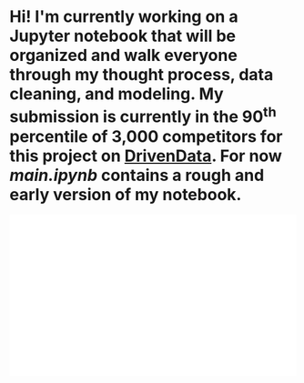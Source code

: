 # Hi! I'm currently working on a Jupyter notebook that will be organized and walk everyone through my thought process, data cleaning, and modeling. My submission is currently in the 90<sup>th</sup> percentile of 3,000 competitors for this project on [DrivenData](https://www.drivendata.org/). For now *main.ipynb* contains a rough and early version of my notebook. 

![coming-soon](https://github.com/raymundo-mora/raymundo-mora/blob/main/assets/loading/coming-soon.svg)
